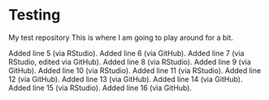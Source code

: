 # Testing
My test repository
This is where I am going to play around for a bit. 

Added line 5 (via RStudio).
Added line 6 (via GitHub).
Added line 7 (via RStudio, edited via GitHub). 
Added line 8 (via RStudio). 
Added line 9 (via GitHub). 
Added line 10 (via RStudio).
Added line 11 (via RStudio).
Added line 12 (via GitHub). 
Added line 13 (via GitHub). 
Added line 14 (via GitHub). 
Added line 15 (via RStudio).
Added line 16 (via GitHub). 
